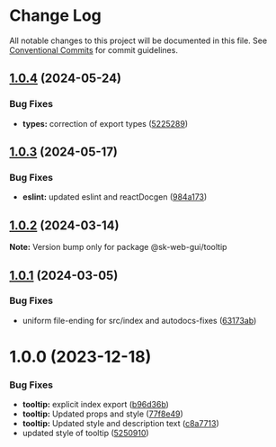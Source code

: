 # Change Log

All notable changes to this project will be documented in this file.
See [Conventional Commits](https://conventionalcommits.org) for commit guidelines.

## [1.0.4](https://github.com/Sundsvallskommun/web-shared-components/compare/@sk-web-gui/tooltip@1.0.3...@sk-web-gui/tooltip@1.0.4) (2024-05-24)

### Bug Fixes

- **types:** correction of export types ([5225289](https://github.com/Sundsvallskommun/web-shared-components/commit/52252890b4206faa9bc70111e75f1ef818e0d8fe))

## [1.0.3](https://github.com/Sundsvallskommun/web-shared-components/compare/@sk-web-gui/tooltip@1.0.2...@sk-web-gui/tooltip@1.0.3) (2024-05-17)

### Bug Fixes

- **eslint:** updated eslint and reactDocgen ([984a173](https://github.com/Sundsvallskommun/web-shared-components/commit/984a17371f052a0cbe23d01fd31722f0fa2a56eb))

## [1.0.2](https://github.com/Sundsvallskommun/web-shared-components/compare/@sk-web-gui/tooltip@1.0.1...@sk-web-gui/tooltip@1.0.2) (2024-03-14)

**Note:** Version bump only for package @sk-web-gui/tooltip

## [1.0.1](https://github.com/Sundsvallskommun/web-shared-components/compare/@sk-web-gui/tooltip@1.0.0...@sk-web-gui/tooltip@1.0.1) (2024-03-05)

### Bug Fixes

- uniform file-ending for src/index and autodocs-fixes ([63173ab](https://github.com/Sundsvallskommun/web-shared-components/commit/63173ab9474b4cb3bc97da6b780bdfb4ae65990c))

# 1.0.0 (2023-12-18)

### Bug Fixes

- **tooltip:** explicit index export ([b96d36b](https://github.com/Sundsvallskommun/web-shared-components/commit/b96d36beb916c7e6e3997154f6385831f064d7ae))
- **tooltip:** Updated props and style ([77f8e49](https://github.com/Sundsvallskommun/web-shared-components/commit/77f8e495e2f49657ee7f3a8cb7fc48db348694ea))
- **tooltip:** Updated style and description text ([c8a7713](https://github.com/Sundsvallskommun/web-shared-components/commit/c8a77137bf6e3e109ee989725cbb145e1a773f3d))
- updated style of tooltip ([5250910](https://github.com/Sundsvallskommun/web-shared-components/commit/5250910fc5fc8f075121ce88f458ed4dc526e15d))
